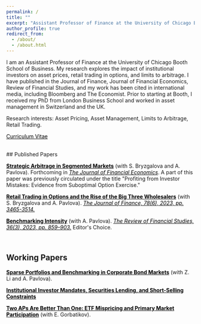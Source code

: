 ```yaml
---
permalink: /
title: ""
excerpt: "Assistant Professor of Finance at the University of Chicago Booth School of Business"
author_profile: true
redirect_from:
  - /about/
  - /about.html
---
```


I am an Assistant Professor of Finance at the University of Chicago Booth School of Business. My research explores the impact of institutional investors on asset prices, retail trading in options, and limits to arbitrage. I have published in the Journal of Finance, Journal of Financial Economics, Review of Financial Studies, and my work has been cited in international media, including Bloomberg and The Economist. Prior to starting at Booth, I received my PhD from London Business School and worked in asset management in Switzerland and the UK.

Research interests: Asset Pricing, Asset Management, Limits to Arbitrage, Retail Trading.

<a href="http://staisiya.github.io/files/Sikorskaya_CV_feb25.pdf" style="color: black; text-decoration: underline;">Curriculum Vitae</a>

<br>
## Published Papers

**<a href="http://staisiya.github.io/files/Bryzgalova_Pavlova_Sikorskaya_2025.pdf" style="color: black; text-decoration: underline;">Strategic Arbitrage in Segmented Markets</a>** (with S. Bryzgalova and A. Pavlova). Forthcoming in *<a style="color: black; text-decoration: underline;">The Journal of Financial Economics</a>*. A part of this paper was previously circulated under the title "Profiting from Investor Mistakes: Evidence from Suboptimal Option Exercise."

**<a href="http://staisiya.github.io/files/Bryzgalova_Pavlova_Sikorskaya_2023.pdf" style="color: black; text-decoration: underline;">Retail Trading in Options and the Rise of the Big Three Wholesalers</a>** (with S. Bryzgalova and A. Pavlova). *<a href="https://onlinelibrary.wiley.com/doi/abs/10.1111/jofi.13285"  style="color: black; text-decoration: underline;">The Journal of Finance, 78(6), 2023, pp. 3465-3514.</a>*

**<a href="http://staisiya.github.io/files/Pavlova_and_Sikorskaya_2022.pdf" style="color: black; text-decoration: underline;">Benchmarking Intensity</a>** (with A. Pavlova). *<a href="https://academic.oup.com/rfs/advance-article/doi/10.1093/rfs/hhac055/6665907" style="color: black;">The Review of Financial Studies, 36(3), 2023, pp. 859–903.</a>* Editor's Choice.

<br>

## Working Papers

**<a style="color: black; text-decoration: underline;">Sparse Portfolios and Benchmarking in Corporate Bond Markets</a>** (with Z. Li and A. Pavlova).

**<a href="http://staisiya.github.io/files/Sikorskaya_2025.pdf" style="color: black; text-decoration: underline;">Institutional Investor Mandates, Securities Lending, and Short-Selling Constraints</a>**

**<a href="http://staisiya.github.io/files/Gorbatikov_and_Sikorskaya_2022.pdf" style="color: black; text-decoration: underline;">Two APs Are Better Than One: ETF Mispricing and Primary Market Participation</a>** (with E. Gorbatikov).
